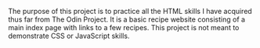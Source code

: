The purpose of this project is to practice all the HTML skills I have acquired thus far from The Odin Project.
It is a basic recipe website consisting of a main index page with links to a few recipes. This project is not meant to
demonstrate CSS or JavaScript skills.